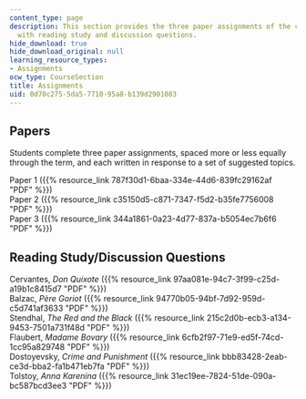 ```yaml
---
content_type: page
description: This section provides the three paper assignments of the course along
  with reading study and discussion questions.
hide_download: true
hide_download_original: null
learning_resource_types:
- Assignments
ocw_type: CourseSection
title: Assignments
uid: 0d70c275-5da5-7710-95a8-b139d2901083
---
```


Papers
------

Students complete three paper assignments, spaced more or less equally through the term, and each written in response to a set of suggested topics.

Paper 1 ({{% resource_link 787f30d1-6baa-334e-44d6-839fc29162af "PDF" %}})  
Paper 2 ({{% resource_link c35150d5-c871-7347-f5d2-b35fe7756008 "PDF" %}})  
Paper 3 ({{% resource_link 344a1861-0a23-4d77-837a-b5054ec7b6f6 "PDF" %}})

Reading Study/Discussion Questions
----------------------------------

Cervantes, _Don Quixote_ ({{% resource_link 97aa081e-94c7-3f99-c25d-a19b1c8415d7 "PDF" %}})  
Balzac, _Père Goriot_ ({{% resource_link 94770b05-94bf-7d92-959d-c5d741af3633 "PDF" %}})  
Stendhal, _The Red and the Black_ ({{% resource_link 215c2d0b-ecb3-a134-9453-7501a731f48d "PDF" %}})  
Flaubert, _Madame Bovary_ ({{% resource_link 6cfb2f97-71e9-ed5f-74cd-1cc95a829748 "PDF" %}})  
Dostoyevsky, _Crime and Punishment_ ({{% resource_link bbb83428-2eab-ce3d-bba2-fa1b471eb7fa "PDF" %}})  
Tolstoy, _Anna Karenina_ ({{% resource_link 31ec19ee-7824-51de-090a-bc587bcd3ee3 "PDF" %}})